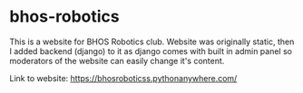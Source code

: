 # bhos-robotics

This is a website for BHOS Robotics club. Website was originally static, then I added backend (django) to it as django comes with built in admin 
panel so moderators of the website can easily change it's content.

Link to website:
https://bhosroboticss.pythonanywhere.com/
